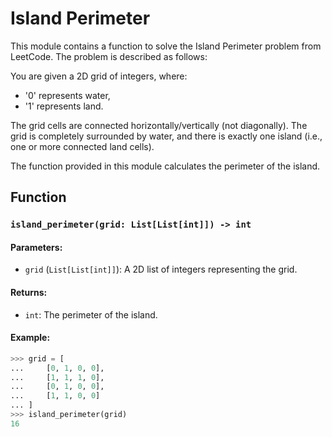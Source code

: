 # Island Perimeter

This module contains a function to solve the Island Perimeter problem from LeetCode. The problem is described as follows:

You are given a 2D grid of integers, where:
- '0' represents water,
- '1' represents land.

The grid cells are connected horizontally/vertically (not diagonally). The grid is completely surrounded by water, and there is exactly one island (i.e., one or more connected land cells).

The function provided in this module calculates the perimeter of the island.

## Function

### `island_perimeter(grid: List[List[int]]) -> int`

#### Parameters:
- `grid` (`List[List[int]]`): A 2D list of integers representing the grid.

#### Returns:
- `int`: The perimeter of the island.

#### Example:
```python
>>> grid = [
...     [0, 1, 0, 0],
...     [1, 1, 1, 0],
...     [0, 1, 0, 0],
...     [1, 1, 0, 0]
... ]
>>> island_perimeter(grid)
16
